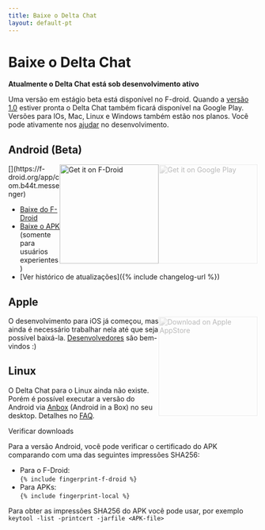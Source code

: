 ```yaml
---
title: Baixe o Delta Chat
layout: default-pt
---
```




<!-- GENERATED FILE -- DO NOT EDIT -->



# Baixe o Delta Chat

**Atualmente o Delta Chat está sob desenvolvimento ativo**

Uma versão em estágio beta está disponível no F-droid. Quando a [versão 1.0](https://github.com/deltachat/deltachat-android/milestone/1) estiver pronta o Delta Chat também ficará disponível na Google Play.
Versões para IOs, Mac, Linux e Windows também estão nos planos.
Você pode ativamente nos [ajudar](contribute) no desenvolvimento.

## Android (Beta)

<img src="../assets/home/get-it-on-gplay.png" alt="Get it on Google Play" width="200" style="float:right; filter: opacity(.3) grayscale(100%);" />
[<img style="float:right" src="../assets/home/get-it-on-fdroid.png" alt="Get it on F-Droid" width="200" />](https://f-droid.org/app/com.b44t.messenger)

* [Baixe do F-Droid](https://f-droid.org/app/com.b44t.messenger)
* [Baixe o APK](https://github.com/deltachat/deltachat-android/releases) (somente para usuários experientes)
* [Ver histórico de atualizações]({% include changelog-url %})


## Apple

<img src="../assets/home/get-it-on-ios.png" alt="Download on Apple AppStore" width="200" style="float:right; filter: opacity(.3) grayscale(100%);" />

O desenvolvimento para iOS já começou, mas ainda é necessário trabalhar nela até que seja possível baixá-la. [Desenvolvedores](contribute) são bem-vindos :)


## Linux

O Delta Chat para o Linux ainda não existe. Porém é possível executar a versão do Android via [Anbox](https://anbox.io) (Android in a Box) no seu desktop.
Detalhes no [FAQ](help#multiclient).


Verificar downloads

Para a versão Android, você pode verificar o certificado do APK comparando com uma das seguintes impressões SHA256:  

* Para o F-Droid:  
  `{% include fingerprint-f-droid %}`
* Para APKs:  
  `{% include fingerprint-local %}`

Para obter as impressões SHA256 do APK você pode usar, por exemplo 
`keytool -list -printcert -jarfile <APK-file>`

